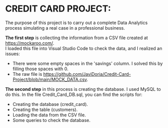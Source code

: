 # CREDIT CARD PROJECT:
The purpose of this project is to carry out a complete Data Analytics process simulating a real case in a professional business.  

**The first step** is collecting the information from a CSV file created at https://mockaroo.com/.  
I loaded this file into Visual Studio Code to check the data, and I realized an issues:  
  * There were some empty spaces in the 'savings' column. I solved this by filling those spaces with 0.
  * The raw file is https://github.com/JaviDoria/Credit-Card-Project/blob/main/MOCK_DATA.csv.

__The second step__ in this process is creating the database. I used MySQL to do this.
In the file Credit_Card_DB.sql, you can find the scripts for:

  * Creating the database (credit_card).
  * Creating the table (customers).
  * Loading the data from the CSV file.
  * Some queries to check the database.
